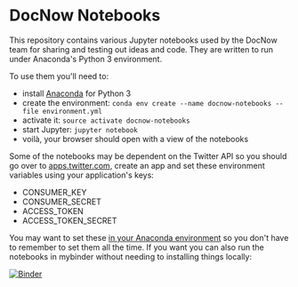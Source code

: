 # DocNow Notebooks

This repository contains various Jupyter notebooks used by the DocNow team
for sharing and testing out ideas and code. They are written to run under 
Anaconda's Python 3 environment.

To use them you'll need to:

* install [Anaconda] for Python 3
* create the environment: `conda env create --name docnow-notebooks --file environment.yml`
* activate it: `source activate docnow-notebooks`
* start Jupyter: `jupyter notebook`
* voilà, your browser should open with a view of the notebooks

Some of the notebooks may be dependent on the Twitter API so you should go over
to [apps.twitter.com], create an app and set these environment variables using
your application's keys:

* CONSUMER_KEY
* CONSUMER_SECRET
* ACCESS_TOKEN
* ACCESS_TOKEN_SECRET

You may want to set these [in your Anaconda environment] so you don't have to
remember to set them all the time. If you want you can also run the notebooks in
mybinder without needing to installing things locally:

[![Binder](http://mybinder.org/badge.svg)](http://mybinder.org/repo/docnow/notebooks)

[Anaconda]: https://www.continuum.io/downloads
[apps.twitter.com]: https://apps.twitter.com
[in your Anaconda environment]: http://conda.pydata.org/docs/using/envs.html#saved-environment-variables
